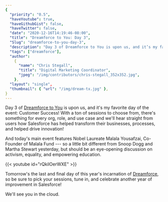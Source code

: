 ```yaml
---
{
  "priority": "0.5",
  "haveYoutube": true,
  "haveGithubGist": false,
  "haveTwitter": false,
  "date": "2020-12-16T14:19:46-08:00",
  "title": "Dreamforce to You: Day 3",
  "Slug": "dreamforce-to-you-day-3",
  "description": "Day 3 of Dreamforce to You is upon us, and it’s my favorite day of the event: Customer Success! With a ton of sessions to choose from…",
  "tags": ["dreamforce"],
  "author":
    {
      "name": "Chris Stegall",
      "title": "Digital Marketing Coordinator",
      "jpeg": "/img/contributors/chris-stegall_352x352.jpg",
    },
  "layout": "single",
  "thumbnail": { "url": "/img/dream-tx.jpg" },
}
---
```


Day 3 of [Dreamforce to You](https://www.salesforce.com/dreamforce/) is upon us, and it's my favorite day of the event: Customer Success! With a ton of sessions to choose from, there's something for every org, role, and use case and we'll hear straight from users how Salesforce has helped transform their businesses, processes, and helped drive innovation!

And today's main event features Nobel Laureate Malala Yousafzai, Co-Founder of Malala Fund --- so a little bit different from Snoop Dogg and Martha Stewart yesterday, but should be an eye-opening discussion on activism, equality, and empowering education.

{{< youtube id="rQkilOerWXE" >}}

Tomorrow's the last and final day of this year's incarnation of [Dreamforce](https://www.salesforce.com/dreamforce/), so be sure to pick your sessions, tune in, and celebrate another year of improvement in Salesforce!

We'll see you in the cloud.
